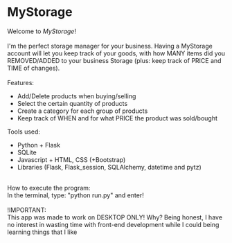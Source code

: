 # MyStorage

Welcome to *MyStorage*!<br><br>
I'm the perfect storage manager for your business. Having a MyStorage account will let you keep track of your goods, with how MANY items did you REMOVED/ADDED to your business Storage (plus: keep track of PRICE and TIME of changes).
<br><Br>
Features:
<ul>
    <li>Add/Delete products when buying/selling</li>
    <li>Select the certain quantity of products</li>
    <li>Create a category for each group of products</li>
    <li>Keep track of WHEN and for what PRICE the product was sold/bought</li>
</ul>
Tools used:
<ul>
    <li>Python + Flask</li>
    <li>SQLite</li>
    <li>Javascript + HTML, CSS (+Bootstrap)</li>
    <li>Libraries (Flask, Flask_session, SQLAlchemy, datetime and pytz)</li>
</ul>
<br>
How to execute the program:<Br>
In the terminal, type: "python run.py" and enter!<br>
<Br>
!IMPORTANT:<BR>
This app was made to work on DESKTOP ONLY! Why? Being honest, I have no interest in wasting time with front-end development while I could being learning things that I like
